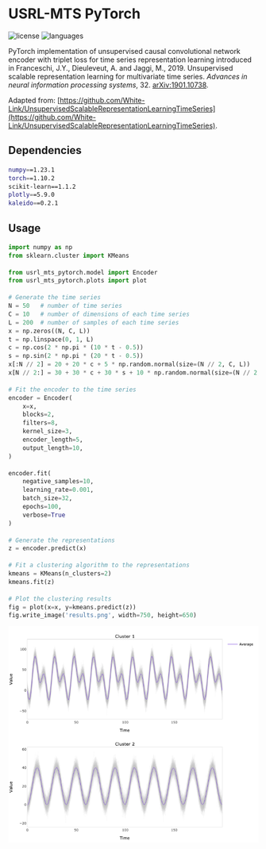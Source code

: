 # USRL-MTS PyTorch

![license](https://img.shields.io/github/license/flaviagiammarino/usrl-mts-pytorch?color=9b72e5)
![languages](https://img.shields.io/github/languages/top/flaviagiammarino/usrl-mts-pytorch?color=3672be)

PyTorch implementation of unsupervised causal convolutional network encoder with triplet loss for time series representation 
learning introduced in Franceschi, J.Y., Dieuleveut, A. and Jaggi, M., 2019. Unsupervised scalable representation learning for 
multivariate time series. *Advances in neural information processing systems*, 32. [arXiv:1901.10738](https://arxiv.org/abs/1901.10738).

Adapted from: [https://github.com/White-Link/UnsupervisedScalableRepresentationLearningTimeSeries](https://github.com/White-Link/UnsupervisedScalableRepresentationLearningTimeSeries).

## Dependencies
```bash
numpy==1.23.1
torch==1.10.2
scikit-learn==1.1.2
plotly==5.9.0
kaleido==0.2.1
```
## Usage
```python
import numpy as np
from sklearn.cluster import KMeans

from usrl_mts_pytorch.model import Encoder
from usrl_mts_pytorch.plots import plot

# Generate the time series
N = 50   # number of time series
C = 10   # number of dimensions of each time series
L = 200  # number of samples of each time series
x = np.zeros((N, C, L))
t = np.linspace(0, 1, L)
c = np.cos(2 * np.pi * (10 * t - 0.5))
s = np.sin(2 * np.pi * (20 * t - 0.5))
x[:N // 2] = 20 + 20 * c + 5 * np.random.normal(size=(N // 2, C, L))
x[N // 2:] = 30 + 30 * c + 30 * s + 10 * np.random.normal(size=(N // 2, C, L))

# Fit the encoder to the time series
encoder = Encoder(
    x=x,
    blocks=2,
    filters=8,
    kernel_size=3,
    encoder_length=5,
    output_length=10,
)

encoder.fit(
    negative_samples=10,
    learning_rate=0.001,
    batch_size=32,
    epochs=100,
    verbose=True
)

# Generate the representations
z = encoder.predict(x)

# Fit a clustering algorithm to the representations
kmeans = KMeans(n_clusters=2)
kmeans.fit(z)

# Plot the clustering results
fig = plot(x=x, y=kmeans.predict(z))
fig.write_image('results.png', width=750, height=650)
```
![results](example/results.png)
